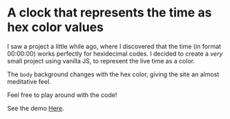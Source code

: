 # A clock that represents the time as hex color values
I saw a project a little while ago, where I discovered that the time (in format 00:00:00) works perfectly for hexidecimal codes. I decided to create a <i>very</i> small project using vanilla JS, to represent the live time as a color. 

The <code>body</code> background changes with the hex color, giving the site an almost meditative feel. 

Feel free to play around with the code!

See the demo <a href="https://jamelhammoud.com/projects/hextime/">Here</a>.
